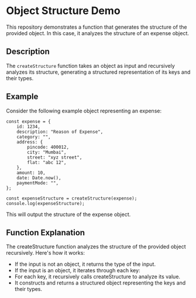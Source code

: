 # Object Structure Demo
This repository demonstrates a function that generates the structure of the provided object. In this case, it analyzes the structure of an expense object.

## Description
The `createStructure` function takes an object as input and recursively analyzes its structure, generating a structured representation of its keys and their types.

## Example
Consider the following example object representing an expense:

```
const expense = {
    id: 1234,
    description: "Reason of Expense",
    category: "",
    address: {
        pincode: 400012,
        city: "Mumbai",
        street: "xyz street",
        flat: "abc 12",
    },
    amount: 10,
    date: Date.now(),
    paymentMode: "",
};

const expenseStructure = createStructure(expense);
console.log(expenseStructure);

```
This will output the structure of the expense object.

## Function Explanation
The createStructure function analyzes the structure of the provided object recursively. Here's how it works:

 - If the input is not an object, it returns the type of the input.
 - If the input is an object, it iterates through each key:
 - For each key, it recursively calls createStructure to analyze its value.
 - It constructs and returns a structured object representing the keys and their types.
